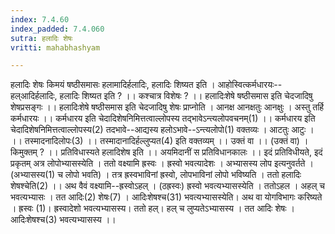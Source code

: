 ```yaml
---
index: 7.4.60
index_padded: 7.4.060
sutra: हलादिः शेषः
vritti: mahabhashyam

---
```

 हलादिः शेषः किमयं षष्ठीसमासः हलामादिर्हलादिः, हलादिः शिष्यत इति । आहोस्वित्कर्मधारयः--हल्आदिर्हलादिः, हलादिः शिष्यत इति ? ।। कश्चात्र विशेषः ? ।। हलादिःशेषे षष्ठीसमास इति चेदजादिषु शेषप्रसङ्गः ।। हलादिःशेषे षष्ठीसमास इति चेदजादिषु शेषः प्राप्नोति । आनक्ष आनक्षतुः आनक्षुः । अस्तु तर्हि कर्मधारयः ।। कर्मधारय इति चेदादिशेषनिमित्तत्वाल्लोपस्य तद्भावेऽन्त्यलोपवचनम्(1) ।। कर्मधारय इति चेदादिशेषनिमित्तत्वाल्लोपस्य(2) तदभावे--आद्यस्य हलोऽभावे--ऽन्त्यलोपो(1) वक्तव्यः । आटतुः आटुः । ।। तस्मादनादिलोपः(3) ।। तस्मादानादिर्हल्लुप्यत(4) इति वक्तव्यम् ।। उक्तं वा ।। (उक्तं वा) । किमुक्तम् ? ।। प्रतिविधास्यते हलादिशेष इति ।। अयमिदानीं स प्रतिविधानकालः ।। इदं प्रतिविधीयते, इदं प्रकृतम् अत्र लोपोभ्यासस्येति । ततो वक्ष्यामि ह्रस्वः । ह्रस्वो भवत्यादेशः । अभ्यासस्य लोप इत्यनुवर्तते । (अभ्यासस्य(1) च लोपो भवति) । तत्र ह्रस्वभाविनां ह्रस्वो, लोपभाविनां लोपो भविष्यति । ततो हलादिः शेषश्चेति(2) ।। अथ वैवं वक्ष्यामि--ह्रस्वोऽहल् । (ठह्रस्वः) ह्रस्वो भवत्यभ्यासस्येति । ततोऽहल । अहल् च भवत्यभ्यासः । तत आदिः(2) शेषः(7) । आदिःशेषश्च(31) भवत्यभ्यासस्येति। अथ वा योगविभागः करिष्यते । ह्रस्वः (1)। ह्रस्वादेशो भवत्यभ्यासस्य। ततो हल्। हल् च लुप्यतेऽभ्यासस्य । तत आदिः शेषः । आदिःशेषश्च(3) भवत्यभ्यासस्य ।। 